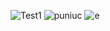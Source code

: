 ![Test1](https://github.com/PunicGames/PANIC-ROOMS/assets/26395726/c701a2a4-bf00-4e48-82a3-885be073cf1a)
![puniuc](https://github.com/PunicGames/PANIC-ROOMS/assets/79087129/a4c194b8-70d3-4c93-88e7-f33a395c2172)
![e](https://github.com/PunicGames/PANIC-ROOMS/assets/79087129/202b6732-39de-4412-a2e5-38daf7a08b3d)
